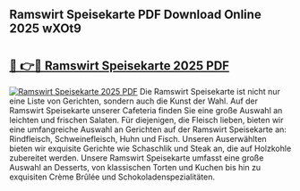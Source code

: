 ## Ramswirt Speisekarte PDF Download Online 2025 wXOt9

# <h2><a href="http://gcbiba.nevu.top/?p=Ramswirt+Speisekarte">🔗 👉🔴 Ramswirt Speisekarte 2025 PDF</a></h2>

[![Ramswirt Speisekarte 2025 PDF](https://i.imgur.com/dBaPXMq.png)](http://gcbiba.nevu.top/?p=Ramswirt+Speisekarte)
Die Ramswirt Speisekarte ist nicht nur eine Liste von Gerichten, sondern auch die Kunst der Wahl. Auf der Ramswirt Speisekarte unserer Cafeteria finden Sie eine große Auswahl an leichten und frischen Salaten. Für diejenigen, die Fleisch lieben, bieten wir eine umfangreiche Auswahl an Gerichten auf der Ramswirt Speisekarte an: Rindfleisch, Schweinefleisch, Huhn und Fisch. Unseren Auserwählten bieten wir exquisite Gerichte wie Schaschlik und Steak an, die auf Holzkohle zubereitet werden. Unsere Ramswirt Speisekarte umfasst eine große Auswahl an Desserts, von klassischen Torten und Kuchen bis hin zu exquisiten Crème Brûlée und Schokoladenspezialitäten.
